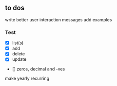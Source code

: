 ## to dos
write better user interaction messages
add examples


### Test
- [x] list(s)
- [x] add
- [x] delete
- [x] update
- [] zeros, decimal and -ves

make yearly recurring